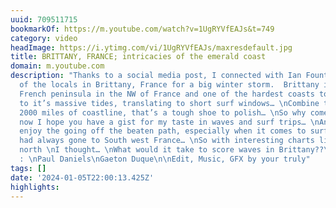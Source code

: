 ```yaml
---
uuid: 709511715
bookmarkOf: https://m.youtube.com/watch?v=1UgRYVfEAJs&t=749
category: video
headImage: https://i.ytimg.com/vi/1UgRYVfEAJs/maxresdefault.jpg
title: BRITTANY, FRANCE; intricacies of the emerald coast
domain: m.youtube.com
description: "Thanks to a social media post, I connected with Ian Fountain and some
  of the locals in Brittany, France for a big winter storm.  Brittany is the largest
  French peninsula in the NW of France and one of the hardest coasts to score, due
  to it’s massive tides, translating to short surf windows… \nCombine that with nearly
  2000 miles of coastline, that’s a tough shoe to polish… \nSo why come here? \nBy
  now I hope you have a gist for my taste in waves and surf trips… \nAnd I definitely
  enjoy the going off the beaten path, especially when it comes to surf trips. \nI
  had always gone to South west France… \nSo with interesting charts lighting up the
  north \nI thought… \nWhat would it take to score waves in Brittany??\n\nFilmed by
  : \nPaul Daniels\nGaeton Duque\n\nEdit, Music, GFX by your truly"
tags: []
date: '2024-01-05T22:00:13.425Z'
highlights:
---
```




